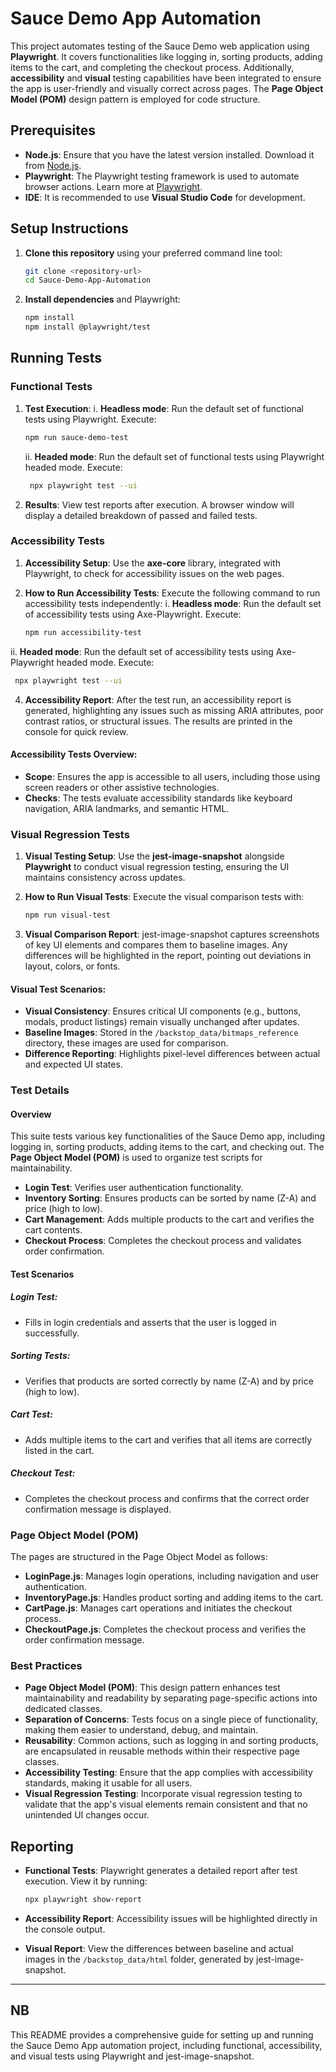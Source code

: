 # Sauce Demo App Automation

This project automates testing of the Sauce Demo web application using **Playwright**. It covers functionalities like logging in, sorting products, adding items to the cart, and completing the checkout process. Additionally, **accessibility** and **visual** testing capabilities have been integrated to ensure the app is user-friendly and visually correct across pages. The **Page Object Model (POM)** design pattern is employed for code structure.

## Prerequisites

- **Node.js**: Ensure that you have the latest version installed. Download it from [Node.js](https://nodejs.org/).
- **Playwright**: The Playwright testing framework is used to automate browser actions. Learn more at [Playwright](https://playwright.dev/).
- **IDE**: It is recommended to use **Visual Studio Code** for development.

## Setup Instructions

1. **Clone this repository** using your preferred command line tool:

   ```bash
   git clone <repository-url>
   cd Sauce-Demo-App-Automation
   ```
2. **Install dependencies** and Playwright:

   ```bash
   npm install
   npm install @playwright/test
   ```

## Running Tests

### Functional Tests

1. **Test Execution**:
   i. **Headless mode**: Run the default set of functional tests using Playwright. Execute:

   ```bash
   npm run sauce-demo-test
   ```

   ii. **Headed mode**: Run the default set of functional tests using Playwright headed mode. Execute:

   ```bash
    npx playwright test --ui 
   ```
2. **Results**: View test reports after execution. A browser window will display a detailed breakdown of passed and failed tests.

### Accessibility Tests

1. **Accessibility Setup**: Use the **axe-core** library, integrated with Playwright, to check for accessibility issues on the web pages.
2. **How to Run Accessibility Tests**: Execute the following command to run accessibility tests independently:
   i. **Headless mode**: Run the default set of accessibility tests using Axe-Playwright. Execute:

   ```bash
   npm run accessibility-test
   ```

ii. **Headed mode**: Run the default set of accessibility tests using Axe-Playwright headed mode. Execute:

```bash
 npx playwright test --ui 
```

4. **Accessibility Report**: After the test run, an accessibility report is generated, highlighting any issues such as missing ARIA attributes, poor contrast ratios, or structural issues. The results are printed in the console for quick review.

#### **Accessibility Tests Overview**:

- **Scope**: Ensures the app is accessible to all users, including those using screen readers or other assistive technologies.
- **Checks**: The tests evaluate accessibility standards like keyboard navigation, ARIA landmarks, and semantic HTML.

### Visual Regression Tests

1. **Visual Testing Setup**: Use the **jest-image-snapshot** alongside **Playwright** to conduct visual regression testing, ensuring the UI maintains consistency across updates.
2. **How to Run Visual Tests**: Execute the visual comparison tests with:

   ```bash
   npm run visual-test
   ```
3. **Visual Comparison Report**: jest-image-snapshot captures screenshots of key UI elements and compares them to baseline images. Any differences will be highlighted in the report, pointing out deviations in layout, colors, or fonts.

#### **Visual Test Scenarios**:

- **Visual Consistency**: Ensures critical UI components (e.g., buttons, modals, product listings) remain visually unchanged after updates.
- **Baseline Images**: Stored in the `/backstop_data/bitmaps_reference` directory, these images are used for comparison.
- **Difference Reporting**: Highlights pixel-level differences between actual and expected UI states.

### Test Details

#### Overview

This suite tests various key functionalities of the Sauce Demo app, including logging in, sorting products, adding items to the cart, and checking out. The **Page Object Model (POM)** is used to organize test scripts for maintainability.

- **Login Test**: Verifies user authentication functionality.
- **Inventory Sorting**: Ensures products can be sorted by name (Z-A) and price (high to low).
- **Cart Management**: Adds multiple products to the cart and verifies the cart contents.
- **Checkout Process**: Completes the checkout process and validates order confirmation.

#### Test Scenarios

##### **Login Test**:

- Fills in login credentials and asserts that the user is logged in successfully.

##### **Sorting Tests**:

- Verifies that products are sorted correctly by name (Z-A) and by price (high to low).

##### **Cart Test**:

- Adds multiple items to the cart and verifies that all items are correctly listed in the cart.

##### **Checkout Test**:

- Completes the checkout process and confirms that the correct order confirmation message is displayed.

### Page Object Model (POM)

The pages are structured in the Page Object Model as follows:

- **LoginPage.js**: Manages login operations, including navigation and user authentication.
- **InventoryPage.js**: Handles product sorting and adding items to the cart.
- **CartPage.js**: Manages cart operations and initiates the checkout process.
- **CheckoutPage.js**: Completes the checkout process and verifies the order confirmation message.

### Best Practices

- **Page Object Model (POM)**: This design pattern enhances test maintainability and readability by separating page-specific actions into dedicated classes.
- **Separation of Concerns**: Tests focus on a single piece of functionality, making them easier to understand, debug, and maintain.
- **Reusability**: Common actions, such as logging in and sorting products, are encapsulated in reusable methods within their respective page classes.
- **Accessibility Testing**: Ensure that the app complies with accessibility standards, making it usable for all users.
- **Visual Regression Testing**: Incorporate visual regression testing to validate that the app's visual elements remain consistent and that no unintended UI changes occur.

## Reporting

- **Functional Tests**: Playwright generates a detailed report after test execution. View it by running:

  ```bash
  npx playwright show-report
  ```
- **Accessibility Report**: Accessibility issues will be highlighted directly in the console output.
- **Visual Report**: View the differences between baseline and actual images in the `/backstop_data/html` folder, generated by jest-image-snapshot.

---

## NB

This README provides a comprehensive guide for setting up and running the Sauce Demo App automation project, including functional, accessibility, and visual tests using Playwright and jest-image-snapshot.
